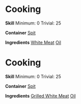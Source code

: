 <!-- TITLE: Fried White Meat -->
<!-- SUBTITLE: White meat that has been deep fried in oil -->

# Cooking
**Skill**
Minimum: 0
Trivial: 25

**Container**
[Spit](spit)

**Ingredients**
[White Meat](white-meat)
[Oil](oil)

# Cooking
**Skill**
Minimum: 0
Trivial: 25

**Container**
[Spit](spit)

**Ingredients**
[Grilled White Meat](grilled-white-meat)
[Oil](oil)